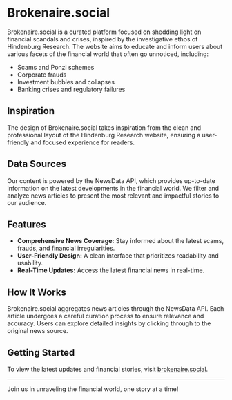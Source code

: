 # Brokenaire.social

Brokenaire.social is a curated platform focused on shedding light on financial scandals and crises, inspired by the investigative ethos of Hindenburg Research. The website aims to educate and inform users about various facets of the financial world that often go unnoticed, including:

- Scams and Ponzi schemes  
- Corporate frauds  
- Investment bubbles and collapses  
- Banking crises and regulatory failures  

## Inspiration

The design of Brokenaire.social takes inspiration from the clean and professional layout of the Hindenburg Research website, ensuring a user-friendly and focused experience for readers.

## Data Sources

Our content is powered by the NewsData API, which provides up-to-date information on the latest developments in the financial world. We filter and analyze news articles to present the most relevant and impactful stories to our audience.

## Features

- **Comprehensive News Coverage:** Stay informed about the latest scams, frauds, and financial irregularities.  
- **User-Friendly Design:** A clean interface that prioritizes readability and usability.  
- **Real-Time Updates:** Access the latest financial news in real-time.  

## How It Works

Brokenaire.social aggregates news articles through the NewsData API. Each article undergoes a careful curation process to ensure relevance and accuracy. Users can explore detailed insights by clicking through to the original news source.

## Getting Started

To view the latest updates and financial stories, visit [brokenaire.social](https://brokenaire.social).

---

Join us in unraveling the financial world, one story at a time!

